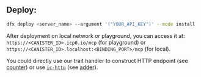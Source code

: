 ## Deploy: 
```bash
dfx deploy <server_name> --argument '("YOUR_API_KEY")' --mode install
```

After deployment on local network or playground, you can access it at: `https://<CANISTER_ID>.icp0.io/mcp` (for playground) or `https://<CANISTER_ID>.localhost:<BINDING_PORT>/mcp` (for local).

You could directly use our trait handler to construct HTTP endpoint (see [counter](./counter/)) or use [`ic-http`](https://github.com/ByteSmithLabs/ic-http) (see [adder](./adder/)).
